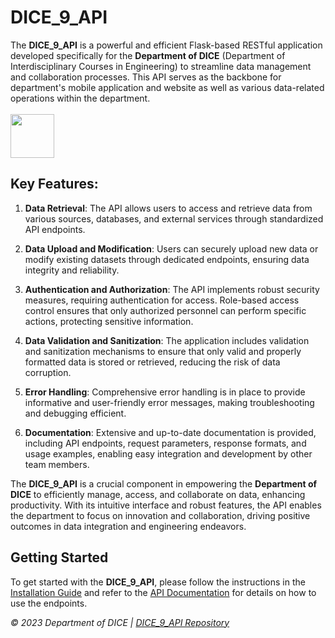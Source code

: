 # DICE_9_API
The **DICE_9_API** is a powerful and efficient Flask-based RESTful application developed specifically for the **Department of DICE** (Department of Interdisciplinary Courses in Engineering) to streamline data management and collaboration processes. This API serves as the backbone for department's mobile application and website as well as various data-related operations within the department.
<br><br>
<img src="https://github.com/aryanmarwaha/aryanmarwaha/assets/102375260/17bb1ef7-d27f-460e-a92c-4e9357e59a1b" height="70" width="">

## Key Features:

1. **Data Retrieval**: The API allows users to access and retrieve data from various sources, databases, and external services through standardized API endpoints. 

2. **Data Upload and Modification**: Users can securely upload new data or modify existing datasets through dedicated endpoints, ensuring data integrity and reliability.

3. **Authentication and Authorization**: The API implements robust security measures, requiring authentication for access. Role-based access control ensures that only authorized personnel can perform specific actions, protecting sensitive information.

4. **Data Validation and Sanitization**: The application includes validation and sanitization mechanisms to ensure that only valid and properly formatted data is stored or retrieved, reducing the risk of data corruption.

5. **Error Handling**: Comprehensive error handling is in place to provide informative and user-friendly error messages, making troubleshooting and debugging efficient.

6. **Documentation**: Extensive and up-to-date documentation is provided, including API endpoints, request parameters, response formats, and usage examples, enabling easy integration and development by other team members.

The **DICE_9_API** is a crucial component in empowering the **Department of DICE** to efficiently manage, access, and collaborate on data, enhancing productivity. With its intuitive interface and robust features, the API enables the department to focus on innovation and collaboration, driving positive outcomes in data integration and engineering endeavors.

## Getting Started

To get started with the **DICE_9_API**, please follow the instructions in the [Installation Guide](https://yourrepository.com/docs/installation) and refer to the [API Documentation](https://yourrepository.com/docs/api) for details on how to use the endpoints.


*© 2023 Department of DICE | [DICE_9_API Repository](https://github.com/aryanmarwaha/DICE_9_API/)*
